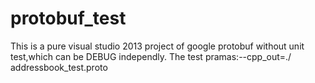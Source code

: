 # protobuf_test
This is a pure visual studio 2013 project of google protobuf without unit test,which can be DEBUG independly.
The test pramas:--cpp_out=./ addressbook_test.proto
